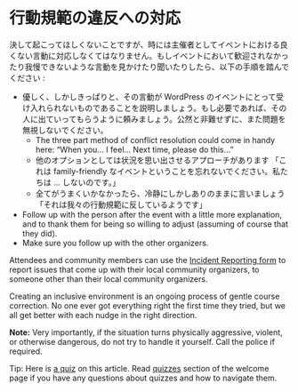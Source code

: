 行動規範の違反への対応
========================================

決して起こってほしくないことですが、時には主催者としてイベントにおける良くない言動に対応しなくてはなりません。もしイベントにおいて歓迎されなかったり我慢できないような言動を見かけたり聞いたりしたら、以下の手順を踏んでください :

* 優しく、しかしきっぱりと、その言動が WordPress のイベントにとって受け入れられないものであることを説明しましょう。もし必要であれば、その人に出ていってもらうように頼みましょう。公然と非難せずに、また問題を無視しないでください。
   * The three part method of conflict resolution could come in handy here: “When you… I feel… Next time, please do this…”
   * 他のオプションとしては状況を思い出させるアプローチがあります 「これは family-friendly なイベントということを忘れないでください。私たちは … しないのです。」
   * 全てがうまくいかなかったら、冷静にしかしありのままに言いましょう 「それは我々の行動規範に反しているようです」
* Follow up with the person after the event with a little more explanation, and to thank them for being so willing to adjust (assuming of course that they did).
*   Make sure you follow up with the other organizers.

Attendees and community members can use the [Incident Reporting form](https://central.wordcamp.org/incident-report/) to report issues that come up with their local community organizers, to someone other than their local community organizers.

Creating an inclusive environment is an ongoing process of gentle course correction. No one ever got everything right the first time they tried, but we all get better with each nudge in the right direction.

**Note:** Very importantly, if the situation turns physically aggressive, violent, or otherwise dangerous, do not try to handle it yourself. Call the police if required.

Tip: Here is [a quiz](https://community-self-training.mystagingwebsite.com/quiz/responding-to-code-of-conduct-violations/) on this article. Read [quizzes](https://make.wordpress.org/community/handbook/meetup-organizer/welcome/#quizzes) section of the welcome page if you have any questions about quizzes and how to navigate them.
